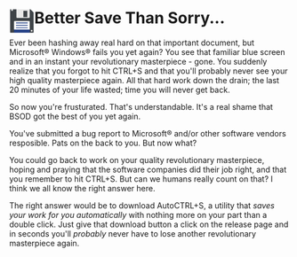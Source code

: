 # <img src="https://raw.githubusercontent.com/matthew17754/AutoCTRL-S/master/AutoCTRL%2BS/Resources/Flopster.png" alt="logo" width="45" height ="45" align="left"/>Better Save Than Sorry...

Ever been hashing away real hard on that important document, but Microsoft® Windows® fails you yet again? You see that familiar blue screen and in an instant your revolutionary masterpiece - gone. You suddenly realize that you forgot to hit CTRL+S and that you'll probably never see your high quality masterpiece again. All that hard work down the drain; the last 20 minutes of your life wasted; time you will never get back. 

So now you're frusturated. That's understandable. It's a real shame that BSOD got the best of you yet again. 

You've submitted a bug report to Microsoft® and/or other software vendors resposible. Pats on the back to you. But now what?

You could go back to work on your quality revolutionary masterpiece, hoping and praying that the software companies did their job right, and that you remember to hit CTRL+S. But can we humans really count on that? I think we all know the right answer here.

The right answer would be to download AutoCTRL+S, a utility that _saves your work for you automatically_ with nothing more on your part than a double click. Just give that download button a click on the release page and in seconds you'll _probably_ never have to lose another revolutionary masterpiece again. 
